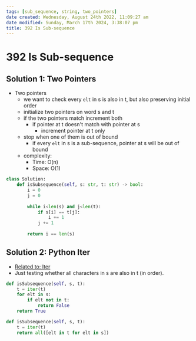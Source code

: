 ```yaml
---
tags: [sub_sequence, string, two_pointers]
date created: Wednesday, August 24th 2022, 11:09:27 am
date modified: Sunday, March 17th 2024, 3:38:07 pm
title: 392 Is Sub-sequence
---
```


# 392 Is Sub-sequence

## Solution 1: Two Pointers

 - Two pointers
	 - we want to check every `elt` in s is also in t, but also preserving initial order
	 - initialize two pointers on word s and t
	 - if the two pointers match increment both
		 - if pointer at t doesn't match with pointer at s
			 - increment pointer at t only
	 - stop when one of them is out of bound
		 - if every `elt` in s is a sub-sequence, pointer at s will be out of bound
	 - complexity:
		 - Time: O(n)
		 - Space: O(1)

```python
class Solution:
    def isSubsequence(self, s: str, t: str) -> bool:        
        i = 0
        j = 0
        
        while i<len(s) and j<len(t):
            if s[i] == t[j]:
                i += 1
            j += 1
            
        return i == len(s)
```

## Solution 2: Python Iter

- [Related to: Iter](public-docs/Algo/Python%20Tips%20&%20Tricks/built-in%20list%20functions.md#Iter)
- Just testing whether all characters in s are also in t (in order).

```python
def isSubsequence(self, s, t):
    t = iter(t)
    for elt in s:
        if elt not in t:
            return False
    return True
```

```python
def isSubsequence(self, s, t):
    t = iter(t)
    return all([elt in t for elt in s])
```
